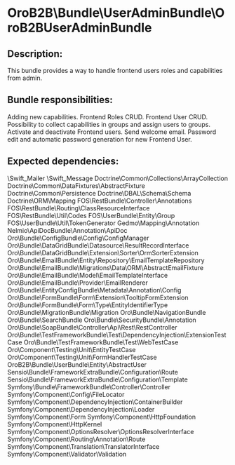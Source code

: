 OroB2B\Bundle\UserAdminBundle\OroB2BUserAdminBundle
===================================================

Description:
------------

This bundle provides a way to handle frontend users roles and capabilities from admin.

Bundle responsibilities:
------------------------

Adding new capabilities.
Frontend Roles CRUD.
Frontend User CRUD.
Possibility to collect capabilities in groups and assign users to groups.
Activate and deactivate Frontend users.
Send welcome email.
Password edit and automatic password generation for new Frontend User.

Expected dependencies:
----------------------

\Swift_Mailer
\Swift_Message
Doctrine\Common\Collections\ArrayCollection
Doctrine\Common\DataFixtures\AbstractFixture
Doctrine\Common\Persistence
Doctrine\DBAL\Schema\Schema
Doctrine\ORM\Mapping
FOS\RestBundle\Controller\Annotations
FOS\RestBundle\Routing\ClassResourceInterface
FOS\RestBundle\Util\Codes
FOS\UserBundle\Entity\Group
FOS\UserBundle\Util\TokenGenerator
Gedmo\Mapping\Annotation
Nelmio\ApiDocBundle\Annotation\ApiDoc
Oro\Bundle\ConfigBundle\Config\ConfigManager
Oro\Bundle\DataGridBundle\Datasource\ResultRecordInterface
Oro\Bundle\DataGridBundle\Extension\Sorter\OrmSorterExtension
Oro\Bundle\EmailBundle\Entity\Repository\EmailTemplateRepository
Oro\Bundle\EmailBundle\Migrations\Data\ORM\AbstractEmailFixture
Oro\Bundle\EmailBundle\Model\EmailTemplateInterface
Oro\Bundle\EmailBundle\Provider\EmailRenderer
Oro\Bundle\EntityConfigBundle\Metadata\Annotation\Config
Oro\Bundle\FormBundle\Form\Extension\TooltipFormExtension
Oro\Bundle\FormBundle\Form\Type\EntityIdentifierType
Oro\Bundle\MigrationBundle\Migration
Oro\Bundle\NavigationBundle
Oro\Bundle\SearchBundle
Oro\Bundle\SecurityBundle\Annotation
Oro\Bundle\SoapBundle\Controller\Api\Rest\RestController
Oro\Bundle\TestFrameworkBundle\Test\DependencyInjection\ExtensionTestCase
Oro\Bundle\TestFrameworkBundle\Test\WebTestCase
Oro\Component\Testing\Unit\EntityTestCase
Oro\Component\Testing\Unit\FormHandlerTestCase
OroB2B\Bundle\UserBundle\Entity\AbstractUser
Sensio\Bundle\FrameworkExtraBundle\Configuration\Route
Sensio\Bundle\FrameworkExtraBundle\Configuration\Template
Symfony\Bundle\FrameworkBundle\Controller\Controller
Symfony\Component\Config\FileLocator
Symfony\Component\DependencyInjection\ContainerBuilder
Symfony\Component\DependencyInjection\Loader
Symfony\Component\Form
Symfony\Component\HttpFoundation
Symfony\Component\HttpKernel
Symfony\Component\OptionsResolver\OptionsResolverInterface
Symfony\Component\Routing\Annotation\Route
Symfony\Component\Translation\TranslatorInterface
Symfony\Component\Validator\Validation
